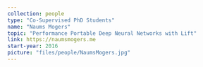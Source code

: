 ```yaml
---
collection: people
type: "Co-Supervised PhD Students"
name: "Naums Mogers"
topic: "Performance Portable Deep Neural Networks with Lift"
link: https://naumsmogers.me
start-year: 2016
picture: "files/people/NaumsMogers.jpg"
---
```

